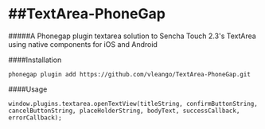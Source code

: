##TextArea-PhoneGap
=================

#####A Phonegap plugin textarea solution to Sencha Touch 2.3's TextArea using native components for iOS and Android

####Installation

`phonegap plugin add https://github.com/vleango/TextArea-PhoneGap.git`

####Usage

```
window.plugins.textarea.openTextView(titleString, confirmButtonString, cancelButtonString, placeHolderString, bodyText, successCallback, errorCallback);
```
